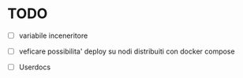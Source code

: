 # TODO
- [ ] variabile inceneritore
- [ ] veficare possibilita' deploy su nodi distribuiti con docker compose
- [ ] Userdocs
 
